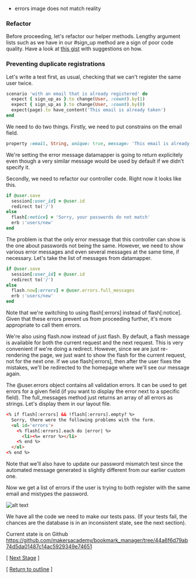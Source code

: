 * errors image does not match reality

### Refactor
Before proceeding, let's refactor our helper methods. Lengthy argument lists such as we have in our #sign_up method are a sign of poor code quality. Have a look at [this gist](https://gist.github.com/ptolemybarnes/2dfda607b85d01e113b0) with suggestions on how.

### Preventing duplicate registrations


Let's write a test first, as usual, checking that we can't register the same user twice.

```ruby
scenario 'with an email that is already registered' do
  expect { sign_up_as }.to change(User, :count).by(1)
  expect { sign_up_as }.to change(User, :count).by(0)
  expect(page).to have_content('This email is already taken')
end
```

We need to do two things. Firstly, we need to put constrains on the email field.

```ruby
property :email, String, unique: true, message: 'This email is already taken'
```

We're setting the error message datamapper is going to return explicitely even though a very similar message would be used by default if we didn't specify it.

Secondly, we need to refactor our controller code. Right now it looks like this.

```ruby
if @user.save
  session[:user_id] = @user.id
  redirect to('/')
else
  flash[:notice] = 'Sorry, your passwords do not match'
  erb :'users/new'
end
```

The problem is that the only error message that this controller can show is the one about passwords not being the same. However, we need to show various error messages and even several messages at the same time, if necessary. Let's take the list of messages from datamapper.

```ruby
if @user.save
  session[:user_id] = @user.id
  redirect to('/')
else
  flash.now[:errors] = @user.errors.full_messages
  erb :'users/new'
end
```

Note that we're switching to using flash[:errors] instead of flash[:notice]. Given that these errors prevent us from proceeding further, it's more appropriate to call them errors.

We're also using flash.now instead of just flash. By default, a flash message is available for both the current request and the next request. This is very convenient if we're doing a redirect. However, since we are just re-rendering the page, we just want to show the flash for the current request, not for the next one. If we use flash[:errors], then after the user fixes the mistakes, we'll be redirected to the homepage where we'll see our message again.

The @user.errors object contains all validation errors. It can be used to get errors for a given field (if you want to display the error next to a specific field). The full_messages method just returns an array of all errors as strings. Let's display them in our layout file.

```html
<% if flash[:errors] && !flash[:errors].empty? %>
  Sorry, there were the following problems with the form.
  <ul id='errors'>
    <% flash[:errors].each do |error| %>
      <li><%= error %></li>
    <% end %>
  </ul>
<% end %>
```

Note that we'll also have to update our password mismatch test since the automated message generated is slightly different from our earlier custom one.

Now we get a list of errors if the user is trying to both register with the same email and mistypes the password.

![alt text](https://dchtm6r471mui.cloudfront.net/hackpad.com_jubMxdBrjni_p.52567_1380116432734_Screen%20Shot%202013-09-25%20at%2014.39.55.png "bookmark manager")

We have all the code we need to make our tests pass. (If your tests fail, the chances are the database is in an inconsistent state, see the next section).

Current state is on Github
https://github.com/makersacademy/bookmark_manager/tree/44a6f6d79ab74d5da01487c14ac5929349e74651

[ [Next Stage](bookmark_manager_stage_7.md) ]

[ [Return to outline](bookmark_manager.md) ]
